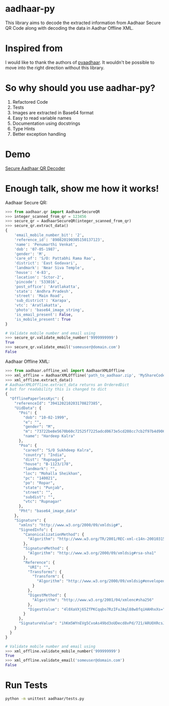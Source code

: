 # aadhaar-py
This library aims to decode the extracted information from Aadhaar Secure QR Code along with decoding the data in Aadhar Offline XML.

# Inspired from
I would like to thank the authors of [pyaadhaar](https://github.com/Tanmoy741127/pyaadhaar). It wouldn't be possible to move into the right direction without this library.

# So why should you use aadhar-py?
1. Refactored Code
2. Tests
3. Images are extracted in Base64 format
4. Easy to read variable names
5. Documentation using docstrings
6. Type Hints
7. Better exception handling

# Demo
[Secure Aadhaar QR Decoder](https://aadhaar-secure-qr.herokuapp.com/)

# Enough talk, show me how it works!

Aadhaar Secure QR:
```python
>>> from aadhaar.qr import AadhaarSecureQR
>>> integer_scanned_from_qr = 123456
>>> secure_qr = AadhaarSecureQR(integer_scanned_from_qr)
>>> secure_qr.extract_data()
{
    'email_mobile_number_bit': '2',
    'reference_id': '890820190305150137123',
    'name': 'Penumarthi Venkat',
    'dob': '07-05-1987',
    'gender': 'M',
    'care_of': 'S/O: Pattabhi Rama Rao',
    'district': 'East Godavari',
    'landmark': 'Near Siva Temple',
    'house': '4-83',
    'location': 'Sctor-2',
    'pincode': '533016',
    'post_office': 'Aratlakatta',
    'state': 'Andhra Pradesh',
    'street': 'Main Road',
    'sub_district': 'Karapa',
    'vtc': 'Aratlakatta',
    'photo': 'base64_image_string',
    'is_email_present': False,
    'is_mobile_present': True
}

# Validate mobile number and email using
>>> secure_qr.validate_mobile_number('9999999999')
True
>>> secure_qr.validate_email('someuser@domain.com')
False
```

Aadhaar Offline XML:

```python
>>> from aadhaar.offline_xml import AadhaarXMLOffline
>>> xml_offline = AadhaarXMLOffline('path_to_aadhaar.zip', 'MyShareCode@123')
>>> xml_offline.extract_data()
# AadhaarXMLOffline.extract_data returns an OrderedDict
# but for readability this is changed to dict
{
  "OfflinePaperlessKyc": {
    "referenceId": "394120210203170827385",
    "UidData": {
      "Poi": {
        "dob": "10-02-1999",
        "e": "",
        "gender": "M",
        "m": "73722be8e5670b60c72525f7225adcd0673e5cd208cc7cb2f97b4d9069b88d1d",
        "name": "Hardeep Kalra"
      },
      "Poa": {
        "careof": "S/O Sukhdeep Kalra",
        "country": "India",
        "dist": "Rupnagar",
        "house": "B-1123/178",
        "landmark": "",
        "loc": "Mohalla Sheikhan",
        "pc": "140021",
        "po": "Ropar",
        "state": "Punjab",
        "street": "",
        "subdist": "",
        "vtc": "Rupnagar"
      },
      "Pht": "base64_image_data"
    },
    "Signature": {
      "xmlns": "http://www.w3.org/2000/09/xmldsig#",
      "SignedInfo": {
        "CanonicalizationMethod": {
          "Algorithm": "http://www.w3.org/TR/2001/REC-xml-c14n-20010315"
        },
        "SignatureMethod": {
          "Algorithm": "http://www.w3.org/2000/09/xmldsig#rsa-sha1"
        },
        "Reference": {
          "URI": "",
          "Transforms": {
            "Transform": {
              "Algorithm": "http://www.w3.org/2000/09/xmldsig#enveloped-signature"
            }
          },
          "DigestMethod": {
            "Algorithm": "http://www.w3.org/2001/04/xmlenc#sha256"
          },
          "DigestValue": "4l0XaVXj65ZfPKCqqbo7RzIFuJAql88w8fqiHAHhxXs="
        }
      },
      "SignatureValue": "ihKm5WYnEVg5CvoAs49bd3oUDecd8vPd/721/ARUOXRcsJE2nzM40aw/6pHkoaEnK+/fXwVQSWnX\\nY3vdzaJcuJepndG8bJITOQ1s8nybZKfQUSLE/w5qz47JdhlYyKvC6K3Vxn+y19BF4W7z9lH9hX/J\\n2kd9ORoLSG232bctVKICtUJLmoRKwgjL0HmKXdSAP5faCOA+BsMOD5ieIvWwnM+CAhOr9NXJNML6\\nvXnGMNzlYSbgDs1FPblWclAur+ty2I99Of6G3ewE5OSJggUYpv/zoYY/Mq1/toZOea85QYokOJOY\\nlYJ8vgnrBC6qG1WtU10Q1zhrpcHrQhdWi5vNiQ=="
    }
  }
}

# Validate mobile number and email using
>>> xml_offline.validate_mobile_number('999999999')
True
>>> xml_offline.validate_email('someuser@domain.com')
False
```

# Run Tests
```bash
python -m unittest aadhaar/tests.py
```
